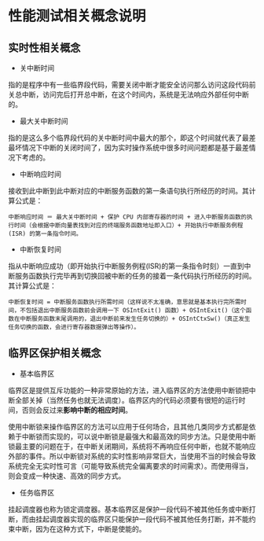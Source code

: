 # 性能测试相关概念说明

##  实时性相关概念

- 关中断时间

指的是程序中有一些临界段代码，需要关闭中断才能安全访问那么访问这段代码前关总中断，访问完后打开总中断，在这个时间内，系统是无法响应外部任何中断的。

- 最大关中断时间

指的是这么多个临界段代码的关中断时间中最大的那个，即这个时间就代表了最差最坏情况下中断的关闭时间了，因为实时操作系统中很多时间问题都是基于最差情况下考虑的。

- 中断响应时间

接收到此中断到此中断对应的中断服务函数的第一条语句执行所经历的时间。其计算公式是：


```
中断响应时间 ＝ 最大关中断时间 + 保护 CPU 内部寄存器的时间 + 进入中断服务函数的执行时间（会根据中断向量表找到对应的终端服务函数地址即入口）+ 开始执行中断服务例程 (ISR) 的第一条指令时间。
```

- 中断恢复时间

指从中断响应成功（即开始执行中断服务例程(ISR)的第一条指令时刻）一直到中断服务函数执行完毕再到切换回被中断的任务的接着一条代码执行所经历的时间。其计算公式是：

```
中断恢复时间 = 中断服务函数执行所需时间（这样说不太准确，意思就是基本执行完所需时间，不包括退出中断服务函数前会调用一下 OSIntExit() 函数）+ OSIntExit()（这个函数在中断服务函数末尾调用的，退出中断前来发生任务切换的）+ OSIntCtxSw()（真正发生任务切换的函数，会进行寄存器数据弹出等操作）。
```

## 临界区保护相关概念

- 基本临界区

临界区是提供互斥功能的一种非常原始的方法，进入临界区的方法使用中断锁把中断全部关掉（当然任务也就无法调度）。临界区内的代码必须要有很短的运行时间，否则会反过来**影响中断的相应时间**。

使用中断锁来操作临界区的方法可以应用于任何场合，且其他几类同步方式都是依赖于中断锁而实现的，可以说中断锁是最强大和最高效的同步方法。只是使用中断锁最主要的问题在于，在中断关闭期间，系统将不再响应任何中断，也就不能响应外部的事件。所以中断锁对系统的实时性影响非常巨大，当使用不当的时候会导致系统完全无实时性可言（可能导致系统完全偏离要求的时间需求）。而使用得当，则会变成一种快速、高效的同步方式。

- 任务临界区

挂起调度器也称为锁定调度器。基本临界区是保护一段代码不被其他任务或中断打断，而由挂起调度器实现的临界区只能保护一段代码不被其他任务打断，并不能约束中断，因为在这种方式下，中断是使能的。


